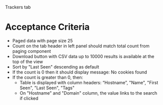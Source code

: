 Trackers tab

Acceptance Criteria
===================

* Paged data with page size 25 
* Count on the tab header in left panel should match total count from paging component 
* Download button with CSV data up to 10000 results is available at the top of the view 
* Sort by "Last Seen" descending as default
* If the count is 0 then it should display message: No cookies found 
* If the count is greater than 0, then:
  * Table is displayed with column headers: “Hostname”, "Name", "First Seen", "Last Seen", "Tags" 
  * On "Hostname" and "Domain" column, the value links to the search if clicked 
